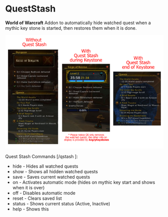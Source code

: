 # QuestStash

**World of Warcraft** Addon to automatically hide watched quest when a mythic key stone is started, then restores them when it is done.

![Screenshot](screenshot.png)

Quest Stash Commands [/qstash ]:
* hide - Hides all watched quests
* show - Shows all hidden watched quests
* save - Saves current watched quests
* on - Activates automatic mode (hides on mythic key start and shows when it is over)
* off - Disables automatic mode
* reset - Clears saved list
* status - Shows current status (Active, Inactive)
* help - Shows this
